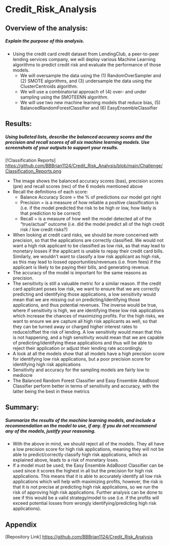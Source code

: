 # Credit_Risk_Analysis

## Overview of the analysis: 
##### Explain the purpose of this analysis.
* Using the credit card credit dataset from LendingClub, a peer-to-peer lending services company, we will deploy various Machine Learning algorithms to predict credit risk and evaluate the performance of those models.
  * We will oversample the data using the (1) RandomOverSampler and (2) SMOTE algorithms, and (3) undersample the data using the ClusterCentroids algorithm. 
  * We will use a combinatorial approach of (4) over- and under sampling using the SMOTEENN algorithm. 
  * We will use two new machine learning models that reduce bias, (5) BalancedRandomForestClassifier and (6) EasyEnsembleClassifier

## Results: 
##### Using bulleted lists, describe the balanced accuracy scores and the precision and recall scores of all six machine learning models. Use screenshots of your outputs to support your results.
[!Classification Reports] https://github.com/BBBrian1124/Credit_Risk_Analysis/blob/main/Challenge/Classification_Reports.png
* The image shows the balanced accuracy scores (bas), precision scores (pre) and recall scores (rec) of the 6 models mentioned above 
* Recall the definitions of each score:
  * Balance Accuracy Score = the % of predictions our model got right
  * Precision = is a measure of how reliable a positive classification is (i.e. if the model predicted the risk to be high or low, how likely is that prediction to be       correct)
  * Recall = is a measure of how well the model detected all of the “true/actual” outcome (i.e. did the model predict all of the high credit risk / low credit risks?)
* When looking at credit card risks, we should be more concerned with precision, so that the applications are correctly classified. We would not want a high risk applicant to be classified as low risk, as that may lead to monetary losses if the applicant is unable to repay their credit card bills. Similarly, we wouldn't want to classify a low risk applicant as high risk, as this may lead to lossed opportunities/revenues (i.e. from fees) if the applicant is likely to be paying their bills, and generating revenue.
* The accuracy of the model is important for the same reasons as precision.
* The sensitivity is still a valuable metric for a similar reason. If the credit card applicant poses low risk, we want to ensure that we are correctly predicting and identifying those applications, a low sensitivity would mean that we are missing out on predicting/identifying those applications, and thus potential revenues. The inverse would be true, where if sensitivity is high, we are identifying these low risk applications which increase the chances of maximizing profits. For the high risks, we want to ensure we are capture all high risk applicants as well, so that they can be turned away or charged higher interest rates to reduce/offset the risk of lending. A low sensitivity would mean that this is not happening, and a high sensitivity would mean that we are capable of predicting/identifying these applications and thus will be able to reject their application or adjust their lending rate accordingly. 
* A look at all the models show that all models have a high precision score for identifying low risk applications, but a poor precision score for identifying high risk applications 
* Sensitivity and accuracy for the sampling models are fairly low to mediocre 
* The Balanced Random Forest Classifier and Easy Ensemble AdaBoost Classifier perform better in terms of sensitivity and accuracy, with the latter being the best in these metrics


## Summary: 
##### Summarize the results of the machine learning models, and include a recommendation on the model to use, if any. If you do not recommend any of the models, justify your reasoning.
* With the above in mind, we should reject all of the models. They all have a low precision score for high risk applications, meaning they will not be able to predict/correctly classify high risk applications, which as explained above, leads to a risk of monetary loses. 
* If a model must be used, the Easy Ensemble AdaBoost Classifier can be used since it scores the highest in all but the precision for high risk applications. This means that it is able to accurately identify all low risk applications which will help with maximizing profits, however, the risk is that it is not precise at predicting high risk applications, so we run the risk of approving high risk applications. Further analysis can be done to see if this would be a valid strategy/model to use (i.e. if the profits will exceed potential losses from wrongly identifying/predicting high risk applications).

## Appendix
[Repository Link] https://github.com/BBBrian1124/Credit_Risk_Analysis

